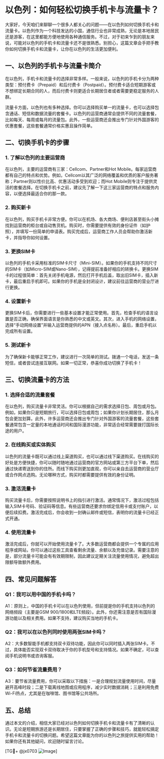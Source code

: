 # 以色列：如何轻松切换手机卡与流量卡？

大家好，今天咱们来聊聊一个很多人都关心的问题——在以色列如何切换手机卡和流量卡。以色列作为一个科技发达的小国，通信行业也非常成熟，无论是本地居民还是游客，在这里都能方便地使用各种通信服务。不过，对于初来乍到的朋友来说，可能对以色列的手机卡和流量卡还不是很熟悉。别担心，这篇文章会手把手教你如何切换手机卡和流量卡，让你在以色列的生活更加便利。

## 一、以色列的手机卡与流量卡简介

在以色列，手机卡和流量卡的选择非常多样。一般来说，以色列的手机卡分为两种类型：预付费卡（Prepaid）和后付费卡（Postpaid）。预付费卡适合短期游客或不想绑定长期合同的人，而后付费卡则更适合长期居住者或者需要更稳定服务的人群。

流量卡方面，以色列也有多种选择。你可以选择购买单一的流量卡，也可以选择包含通话、短信和数据流量的套餐卡。以色列的运营商通常会提供不同的流量套餐，比如每天、每周或每月的流量包。此外，一些运营商还会推出专门针对外国游客的优惠套餐，这些套餐通常价格实惠且操作简单。

## 二、切换手机卡的步骤

### 1. 了解以色列的主要运营商

在以色列，主要的运营商有三家：Cellcom、Partner和Hot Mobile。每家运营商都有自己的特点和优势。例如，Cellcom以其广泛的网络覆盖和优质的客户服务著称；Partner则以性价比高、优惠活动多受到欢迎；而Hot Mobile则专注于提供灵活的套餐选择。在切换手机卡之前，建议先了解一下这三家运营商的特点和服务内容，以便选择最适合你的那一款。

### 2. 购买新卡

在以色列，购买手机卡非常方便。你可以在机场、各大商场、便利店甚至街头小摊找到运营商的柜台或自动售货机。购买时，你需要提供有效的身份证件（如护照），并填写一份简单的申请表。购买完成后，运营商工作人员会帮助你激活新卡，并指导你如何设置。

### 3. 更换SIM卡

以色列的手机卡采用标准的SIM卡尺寸（Mini-SIM）。如果你的手机支持不同尺寸的SIM卡（如Micro-SIM或Nano-SIM），记得提前准备好相应的转换卡。更换SIM卡的过程很简单：首先关闭手机电源，然后打开手机后盖，取出旧SIM卡，插入新卡，最后重启手机即可。如果你的手机是全封闭设计，建议前往运营商的营业厅进行更换。

### 4. 设置新卡

更换SIM卡后，你需要进行一些基本设置才能正常使用。首先，检查手机的语言设置是否正确，确保界面语言是你熟悉的中文或英文。其次，进入手机的网络设置，选择“手动网络设置”并输入运营商提供的APN（接入点名称）。最后，重启手机以完成所有设置。

### 5. 测试新卡

为了确保新卡能够正常工作，建议进行一次简单的测试。拨通一个电话，发送一条短信，或者尝试连接互联网。如果一切正常，恭喜你成功切换了手机卡！

## 三、切换流量卡的方法

### 1. 选择合适的流量套餐

在以色列，购买流量卡非常灵活。你可以根据自己的需求选择日包、周包或月包。例如，如果你只是短期旅行，可以选择日包或周包；如果你计划长期居住，那么月包会更加划算。此外，许多运营商还会推出专门针对外国游客的流量套餐，这些套餐通常包含一定量的本地通话时间和国际漫游功能，非常适合经常需要拨打国际长途的用户。

### 2. 在线购买或实体购买

以色列的流量卡既可以通过线上渠道购买，也可以通过线下渠道购买。在线购买的好处是方便快捷，你可以随时随地通过运营商的官方网站或第三方平台下单，然后通过快递寄送到你的住所。而线下购买则更加直观，你可以亲自去运营商的营业厅或合作网点选购。无论哪种方式，购买时都需要提供有效的身份证明。

### 3. 激活流量卡

购买流量卡后，你需要按照说明书上的指引进行激活。通常情况下，激活过程包括输入SIM卡号码、验证码等信息。有些运营商还要求你绑定信用卡或支付账户，以便后续扣费。激活完成后，你会收到一封确认邮件或短信，表明你的流量卡已经正式开通。

### 4. 使用流量卡

激活完成后，你就可以开始使用流量卡了。大多数运营商都会提供一个专属的应用程序或网站，你可以通过这些工具查看剩余流量、余额以及充值记录。需要注意的是，部分流量卡可能会有有效期限制，因此建议定期关注流量使用情况，避免超出限额导致额外费用。

## 四、常见问题解答

### Q1：我可以用中国的手机卡吗？

A1：原则上，中国的手机卡可以在以色列使用，但前提是你的手机支持以色列的网络频段（主要是GSM 900/1800和LTE频段）。此外，你还需注意是否有国际漫游功能以及相关费用。如果不支持，建议购买当地的手机卡。

### Q2：我可以在以色列同时使用两张SIM卡吗？

A2：大多数智能手机都支持双卡双待功能，因此你可以同时插入两张SIM卡。不过，具体能否实现双卡双待取决于你的手机型号和支持情况。如果不确定，可以查阅手机说明书或咨询客服。

### Q3：如何节省流量费用？

A3：要节省流量费用，你可以采取以下措施：一是合理规划流量使用时间，尽量避开高峰时段；二是下载离线地图或应用程序，减少实时数据消耗；三是利用免费Wi-Fi热点，尤其是在咖啡馆、图书馆等公共场所。

## 五、总结

通过本文的介绍，相信大家已经对以色列如何切换手机卡和流量卡有了清晰的认识。无论是短期旅游还是长期居住，只要掌握了正确的步骤和技巧，就能轻松搞定手机卡和流量卡的切换问题。希望这篇文章能为你的以色列之旅提供实用的帮助！如果你还有其他疑问，欢迎随时留言讨论。

[TG💪+ @jx0703 ![Image](https://github.com/user-attachments/assets/dbca1d08-cadb-493c-b0ec-ad6f7a83f270)]